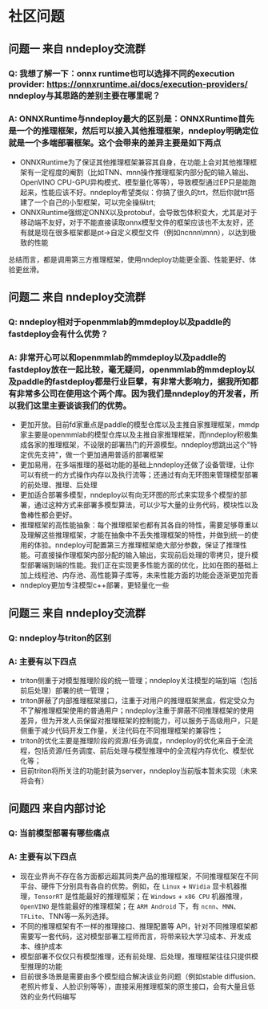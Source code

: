 # 社区问题

## 问题一 来自 nndeploy交流群
### Q: 我想了解一下：onnx runtime也可以选择不同的execution provider: https://onnxruntime.ai/docs/execution-providers/ nndeploy与其思路的差别主要在哪里呢？ 
### A: ONNXRuntime与nndeploy最大的区别是：ONNXRuntime首先是一个的推理框架，然后可以接入其他推理框架，nndeploy明确定位就是一个多端部署框架。这个会带来的差异主要是如下两点
- ONNXRuntime为了保证其他推理框架兼容其自身，在功能上会对其他推理框架有一定程度的阉割（比如TNN、mnn操作推理框架内部分配的输入输出、OpenVINO CPU-GPU异构模式、模型量化等等），导致模型通过EP只是能跑起来，性能应该不好。nndeploy希望类似：你搞了很久的trt，然后你就trt搭建了一个自己的小型框架，可以完全操纵trt;
- ONNXRuntime强绑定ONNX以及protobuf，会导致包体积变大，尤其是对于移动端不友好，对于不能直接读取onnx模型文件的框架应该也不太友好，还有就是现在很多框架都是pt->自定义模型文件（例如ncnnn\mnn），以达到极致的性能

总结而言，都是调用第三方推理框架，使用nndeploy功能更全面、性能更好、体验更丝滑。

## 问题二 来自 nndeploy交流群
### Q: nndeploy相对于openmmlab的mmdeploy以及paddle的fastdeploy会有什么优势？
### A: 非常开心可以和openmmlab的mmdeploy以及paddle的fastdeploy放在一起比较，毫无疑问，openmmlab的mmdeploy以及paddle的fastdeploy都是行业巨擘，有非常大影响力，据我所知都有非常多公司在使用这个两个库。因为我们是nndeploy的开发者，所以我们这里主要谈谈我们的优势。
- 更加开放。目前fd家重点是paddle的模型仓库以及主推自家推理框架，mmdp家主要是openmmlab的模型仓库以及主推自家推理框架，而nndeploy积极集成各家的推理框架，不设限的部署热门的开源模型。nndeploy想跳出这个"特定优先支持"，做一个更加通用普适的部署框架
- 更加易用，在多端推理的基础功能的基础上nndeploy还做了设备管理，让你可以有统一的方式操作内存以及执行流等；还通过有向无环图来管理模型部署的前处理、推理、后处理
- 更加适合部署多模型，nndeploy以有向无环图的形式来实现多个模型的部署，通过这种方式来部署多模型算法，可以少写大量的业务代码，模块性以及鲁棒性都会更好。
- 推理框架的高性能抽象：每个推理框架也都有其各自的特性，需要足够尊重以及理解这些推理框架，才能在抽象中不丢失推理框架的特性，并做到统一的使用的体验。nndeploy可配置第三方推理框架绝大部分参数，保证了推理性能。可直接操作理框架内部分配的输入输出，实现前后处理的零拷贝，提升模型部署端到端的性能。我们正在实现更多性能方面的优化，比如在图的基础上加上线程池、内存池、高性能算子库等，未来性能方面的功能会逐渐更加完善
- nndeploy更加专注模型c++部署，更轻量化一些

## 问题三 来自 nndeploy交流群
### Q: nndeploy与triton的区别 
### A: 主要有以下四点
- triton侧重于对模型推理阶段的统一管理；nndeploy关注模型的端到端（包括前后处理）部署的统一管理；
- triton屏蔽了内部推理框架接口，注重于对用户的推理框架黑盒，假定受众为不了解推理框架使用的普通用户；nndeploy注重于屏蔽不同推理框架的使用差异，但为开发人员保留对推理框架的控制能力，可以服务于高级用户，只是侧重于减少代码开发工作量，关注代码在不同推理框架的兼容性；
- triton的优化主要是推理阶段的资源/任务调度，nndeploy的优化来自于全流程，包括资源/任务调度、前后处理与模型推理中的全流程内存优化、模型优化等；
- 目前triton将所关注的功能封装为server，nndeploy当前版本暂未实现（未来将会有）

## 问题四 来自内部讨论
### Q: 当前模型部署有哪些痛点
### A: 主要有以下四点
- 现在业界尚不存在各方面都远超其同类产品的推理框架，不同推理框架在不同平台、硬件下分别具有各自的优势。例如，在 `Linux` + `NVidia` 显卡机器推理，`TensorRT` 是性能最好的推理框架；在 `Windows` + `x86 CPU` 机器推理，`OpenVINO` 是性能最好的推理框架；在 `ARM Android` 下，有 `ncnn`、`MNN`、`TFLite`、TNN等一系列选择。
- 不同的推理框架有不一样的推理接口、推理配置等 API，针对不同推理框架都需要写一套代码，这对模型部署工程师而言，将带来较大学习成本、开发成本、维护成本
- 模型部署不仅仅只有模型推理，还有前处理、后处理，推理框架往往只提供模型推理的功能
- 目前很多场景是需要由多个模型组合解决该业务问题（例如stable diffusion、老照片修复、人脸识别等等），直接采用推理框架的原生接口，会有大量且低效的业务代码编写